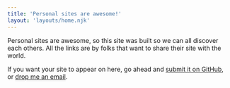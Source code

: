 ```yaml
---
title: 'Personal sites are awesome!'
layout: 'layouts/home.njk'
---
```


Personal sites are awesome, so this site was built so we can all discover each others. All the links are by folks that want to share their site with the world.

If you want your site to appear on here, go ahead and [submit it on GitHub](https://github.com/hankchizljaw/personalsit.es#add-your-site), or [drop me an email](mailto:andy@hankchizljaw.io).
